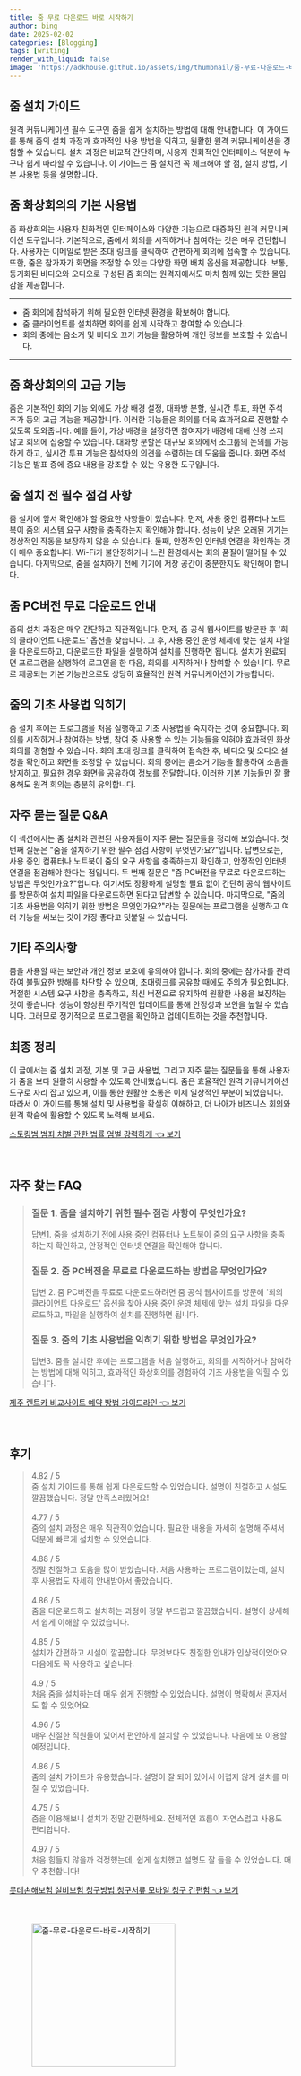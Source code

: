 ```yaml
---
title: 줌 무료 다운로드 바로 시작하기
author: bing
date: 2025-02-02
categories: [Blogging]
tags: [writing]
render_with_liquid: false
image: 'https://adkhouse.github.io/assets/img/thumbnail/줌-무료-다운로드-바로-시작하기.webp'
---
```



<h2 id='줌설치가이드'>줌 설치 가이드</h2>

<p>원격 커뮤니케이션 필수 도구인 줌을 쉽게 설치하는 방법에 대해 안내합니다. 이 가이드를 통해 줌의 설치 과정과 효과적인 사용 방법을 익히고, 원활한 원격 커뮤니케이션을 경험할 수 있습니다. 설치 과정은 비교적 간단하며, 사용자 친화적인 인터페이스 덕분에 누구나 쉽게 따라할 수 있습니다. 이 가이드는 줌 설치전 꼭 체크해야 할 점, 설치 방법, 기본 사용법 등을 설명합니다.</p>

<h2 id='줌화상회의기본사용법'>줌 화상회의의 기본 사용법</h2>

<p>줌 화상회의는 사용자 친화적인 인터페이스와 다양한 기능으로 대중화된 원격 커뮤니케이션 도구입니다. 기본적으로, 줌에서 회의를 시작하거나 참여하는 것은 매우 간단합니다. 사용자는 이메일로 받은 초대 링크를 클릭하여 간편하게 회의에 접속할 수 있습니다. 또한, 줌은 참가자가 화면을 조정할 수 있는 다양한 화면 배치 옵션을 제공합니다. 보통, 동기화된 비디오와 오디오로 구성된 줌 회의는 원격지에서도 마치 함께 있는 듯한 몰입감을 제공합니다.</p>

<hr />

<ul>
    <li>줌 회의에 참석하기 위해 필요한 인터넷 환경을 확보해야 합니다.</li>
    <li>줌 클라이언트를 설치하면 회의를 쉽게 시작하고 참여할 수 있습니다.</li>
    <li>회의 중에는 음소거 및 비디오 끄기 기능을 활용하여 개인 정보를 보호할 수 있습니다.</li>
</ul>

<hr />

<h2 id='줌화상회의고급기능'>줌 화상회의의 고급 기능</h2>

<p>줌은 기본적인 회의 기능 외에도 가상 배경 설정, 대화방 분할, 실시간 투표, 화면 주석 추가 등의 고급 기능을 제공합니다. 이러한 기능들은 회의를 더욱 효과적으로 진행할 수 있도록 도와줍니다. 예를 들어, 가상 배경을 설정하면 참여자가 배경에 대해 신경 쓰지 않고 회의에 집중할 수 있습니다. 대화방 분할은 대규모 회의에서 소그룹의 논의를 가능하게 하고, 실시간 투표 기능은 참석자의 의견을 수렴하는 데 도움을 줍니다. 화면 주석 기능은 발표 중에 중요 내용을 강조할 수 있는 유용한 도구입니다.</p>

<h2 id='줌설치전필수점검사항'>줌 설치 전 필수 점검 사항</h2>

<p>줌 설치에 앞서 확인해야 할 중요한 사항들이 있습니다. 먼저, 사용 중인 컴퓨터나 노트북이 줌의 시스템 요구 사항을 충족하는지 확인해야 합니다. 성능이 낮은 오래된 기기는 정상적인 작동을 보장하지 않을 수 있습니다. 둘째, 안정적인 인터넷 연결을 확인하는 것이 매우 중요합니다. Wi-Fi가 불안정하거나 느린 환경에서는 회의 품질이 떨어질 수 있습니다. 마지막으로, 줌을 설치하기 전에 기기에 저장 공간이 충분한지도 확인해야 합니다.</p>

<h2 id='줌pc버전무료다운로드안내'>줌 PC버전 무료 다운로드 안내</h2>

<p>줌의 설치 과정은 매우 간단하고 직관적입니다. 먼저, 줌 공식 웹사이트를 방문한 후 '회의 클라이언트 다운로드' 옵션을 찾습니다. 그 후, 사용 중인 운영 체제에 맞는 설치 파일을 다운로드하고, 다운로드한 파일을 실행하여 설치를 진행하면 됩니다. 설치가 완료되면 프로그램을 실행하여 로그인을 한 다음, 회의를 시작하거나 참여할 수 있습니다. 무료로 제공되는 기본 기능만으로도 상당히 효율적인 원격 커뮤니케이션이 가능합니다.</p>

<h2 id='줌기초사용법익히기'>줌의 기초 사용법 익히기</h2>

<p>줌 설치 후에는 프로그램을 처음 실행하고 기초 사용법을 숙지하는 것이 중요합니다. 회의를 시작하거나 참여하는 방법, 참여 중 사용할 수 있는 기능들을 익혀야 효과적인 화상회의를 경험할 수 있습니다. 회의 초대 링크를 클릭하여 접속한 후, 비디오 및 오디오 설정을 확인하고 화면을 조정할 수 있습니다. 회의 중에는 음소거 기능을 활용하여 소음을 방지하고, 필요한 경우 화면을 공유하여 정보를 전달합니다. 이러한 기본 기능들만 잘 활용해도 원격 회의는 충분히 유익합니다.</p>

<h2 id='자주묻는질문'>자주 묻는 질문 Q&A</h2>

<p>이 섹션에서는 줌 설치와 관련된 사용자들이 자주 묻는 질문들을 정리해 보았습니다. 첫 번째 질문은 "줌을 설치하기 위한 필수 점검 사항이 무엇인가요?"입니다. 답변으로는, 사용 중인 컴퓨터나 노트북이 줌의 요구 사항을 충족하는지 확인하고, 안정적인 인터넷 연결을 점검해야 한다는 점입니다. 두 번째 질문은 "줌 PC버전을 무료로 다운로드하는 방법은 무엇인가요?"입니다. 여기서도 장황하게 설명할 필요 없이 간단히 공식 웹사이트를 방문하여 설치 파일을 다운로드하면 된다고 답변할 수 있습니다. 마지막으로, "줌의 기초 사용법을 익히기 위한 방법은 무엇인가요?"라는 질문에는 프로그램을 실행하고 여러 기능을 써보는 것이 가장 좋다고 덧붙일 수 있습니다.</p>

<h2 id='기타'>기타 주의사항</h2>

<p>줌을 사용할 때는 보안과 개인 정보 보호에 유의해야 합니다. 회의 중에는 참가자를 관리하여 불필요한 방해를 차단할 수 있으며, 초대링크를 공유할 때에도 주의가 필요합니다. 적절한 시스템 요구 사항을 충족하고, 최신 버전으로 유지하여 원활한 사용을 보장하는 것이 좋습니다. 성능이 향상된 주기적인 업데이트를 통해 안정성과 보안을 높일 수 있습니다. 그러므로 정기적으로 프로그램을 확인하고 업데이트하는 것을 추천합니다.</p>

<h2 id='최종정리'>최종 정리</h2>

<p>이 글에서는 줌 설치 과정, 기본 및 고급 사용법, 그리고 자주 묻는 질문들을 통해 사용자가 줌을 보다 원활히 사용할 수 있도록 안내했습니다. 줌은 효율적인 원격 커뮤니케이션 도구로 자리 잡고 있으며, 이를 통한 원활한 소통은 이제 일상적인 부분이 되었습니다. 따라서 이 가이드를 통해 설치 및 사용법을 확실히 이해하고, 더 나아가 비즈니스 회의와 원격 학습에 활용할 수 있도록 노력해 보세요.</p>


<p><a class="click-button" title="스토킹범 범죄 처벌 관한 법률 엄벌 강력하게" href="https://adkhouse.github.io/posts/%EC%8A%A4%ED%86%A0%ED%82%B9%EB%B2%94-%EB%B2%94%EC%A3%84-%EC%B2%98%EB%B2%8C-%EA%B4%80%ED%95%9C-%EB%B2%95%EB%A5%A0-%EC%97%84%EB%B2%8C-%EA%B0%95%EB%A0%A5%ED%95%98%EA%B2%8C/" rel="dofollow">스토킹범 범죄 처벌 관한 법률 엄벌 강력하게 👈 보기</a></p><br>
<h2 id='자주_찾는_FAQ'>자주 찾는 FAQ</h2>
<div itemscope="" itemtype="https://schema.org/FAQPage"> 
<blockquote> 
<div itemscope="" itemprop="mainEntity" itemtype="https://schema.org/Question"> 
<h3 itemprop="name">질문 1. 줌을 설치하기 위한 필수 점검 사항이 무엇인가요?</h3> 
<div itemscope="" itemprop="acceptedAnswer" itemtype="https://schema.org/Answer"> 
<span itemprop="text"> 
<p>답변1. 줌을 설치하기 전에 사용 중인 컴퓨터나 노트북이 줌의 요구 사항을 충족하는지 확인하고, 안정적인 인터넷 연결을 확인해야 합니다.</p> 
</span> 
</div> 
</div> 

<div itemscope="" itemprop="mainEntity" itemtype="https://schema.org/Question"> 
<h3 itemprop="name">질문 2. 줌 PC버전을 무료로 다운로드하는 방법은 무엇인가요?</h3> 
<div itemscope="" itemprop="acceptedAnswer" itemtype="https://schema.org/Answer"> 
<span itemprop="text"> 
<p>답변 2. 줌 PC버전을 무료로 다운로드하려면 줌 공식 웹사이트를 방문해 '회의 클라이언트 다운로드' 옵션을 찾아 사용 중인 운영 체제에 맞는 설치 파일을 다운로드하고, 파일을 실행하여 설치를 진행하면 됩니다.</p> 
</span> 
</div> 
</div> 

<div itemscope="" itemprop="mainEntity" itemtype="https://schema.org/Question"> 
<h3 itemprop="name">질문 3. 줌의 기초 사용법을 익히기 위한 방법은 무엇인가요?</h3> 
<div itemscope="" itemprop="acceptedAnswer" itemtype="https://schema.org/Answer"> 
<span itemprop="text"> 
<p>답변3. 줌을 설치한 후에는 프로그램을 처음 실행하고, 회의를 시작하거나 참여하는 방법에 대해 익히고, 효과적인 화상회의를 경험하여 기초 사용법을 익힐 수 있습니다.</p> 
</span> 
</div> 
</div> 
</blockquote> 
</div>
<p><a class="click-button" title="제주 렌트카 비교사이트 예약 방법 가이드라인" href="https://adkhouse.github.io/posts/%EC%A0%9C%EC%A3%BC-%EB%A0%8C%ED%8A%B8%EC%B9%B4-%EB%B9%84%EA%B5%90%EC%82%AC%EC%9D%B4%ED%8A%B8-%EC%98%88%EC%95%BD-%EB%B0%A9%EB%B2%95-%EA%B0%80%EC%9D%B4%EB%93%9C%EB%9D%BC%EC%9D%B8/" rel="dofollow">제주 렌트카 비교사이트 예약 방법 가이드라인 👈 보기</a></p><br>
<h2 id='후기'>후기</h2>
<div itemscope itemtype="https://schema.org/Product">
  <blockquote>
  <div itemprop="review" itemscope itemtype="https://schema.org/Review">
      <div itemprop="reviewRating" itemscope itemtype="https://schema.org/Rating"> <span itemprop="ratingValue">4.82</span> / <span itemprop="bestRating">5</span> </div>
      <span itemprop="reviewBody">줌 설치 가이드를 통해 쉽게 다운로드할 수 있었습니다. 설명이 친절하고 시설도 깔끔했습니다. 정말 만족스러웠어요!</span>
  </div>
  <br>
  <div itemprop="review" itemscope itemtype="https://schema.org/Review">
      <div itemprop="reviewRating" itemscope itemtype="https://schema.org/Rating"> <span itemprop="ratingValue">4.77</span> / <span itemprop="bestRating">5</span> </div>
      <span itemprop="reviewBody">줌의 설치 과정은 매우 직관적이었습니다. 필요한 내용을 자세히 설명해 주셔서 덕분에 빠르게 설치할 수 있었습니다.</span>
  </div>
  <br>
  <div itemprop="review" itemscope itemtype="https://schema.org/Review">
      <div itemprop="reviewRating" itemscope itemtype="https://schema.org/Rating"> <span itemprop="ratingValue">4.88</span> / <span itemprop="bestRating">5</span> </div>
      <span itemprop="reviewBody">정말 친절하고 도움을 많이 받았습니다. 처음 사용하는 프로그램이었는데, 설치 후 사용법도 자세히 안내받아서 좋았습니다.</span>
  </div>
  <br>
  <div itemprop="review" itemscope itemtype="https://schema.org/Review">
      <div itemprop="reviewRating" itemscope itemtype="https://schema.org/Rating"> <span itemprop="ratingValue">4.86</span> / <span itemprop="bestRating">5</span> </div>
      <span itemprop="reviewBody">줌을 다운로드하고 설치하는 과정이 정말 부드럽고 깔끔했습니다. 설명이 상세해서 쉽게 이해할 수 있었습니다.</span>
  </div>
  <br>
  <div itemprop="review" itemscope itemtype="https://schema.org/Review">
      <div itemprop="reviewRating" itemscope itemtype="https://schema.org/Rating"> <span itemprop="ratingValue">4.85</span> / <span itemprop="bestRating">5</span> </div>
      <span itemprop="reviewBody">설치가 간편하고 시설이 깔끔합니다. 무엇보다도 친절한 안내가 인상적이었어요. 다음에도 꼭 사용하고 싶습니다.</span>
  </div>
  <br>
  <div itemprop="review" itemscope itemtype="https://schema.org/Review">
      <div itemprop="reviewRating" itemscope itemtype="https://schema.org/Rating"> <span itemprop="ratingValue">4.9</span> / <span itemprop="bestRating">5</span> </div>
      <span itemprop="reviewBody">처음 줌을 설치하는데 매우 쉽게 진행할 수 있었습니다. 설명이 명확해서 혼자서도 할 수 있었어요.</span>
  </div>
  <br>
  <div itemprop="review" itemscope itemtype="https://schema.org/Review">
      <div itemprop="reviewRating" itemscope itemtype="https://schema.org/Rating"> <span itemprop="ratingValue">4.96</span> / <span itemprop="bestRating">5</span> </div>
      <span itemprop="reviewBody">매우 친절한 직원들이 있어서 편안하게 설치할 수 있었습니다. 다음에 또 이용할 예정입니다.</span>
  </div>
  <br>
  <div itemprop="review" itemscope itemtype="https://schema.org/Review">
      <div itemprop="reviewRating" itemscope itemtype="https://schema.org/Rating"> <span itemprop="ratingValue">4.86</span> / <span itemprop="bestRating">5</span> </div>
      <span itemprop="reviewBody">줌의 설치 가이드가 유용했습니다. 설명이 잘 되어 있어서 어렵지 않게 설치를 마칠 수 있었습니다.</span>
  </div>
  <br>
  <div itemprop="review" itemscope itemtype="https://schema.org/Review">
      <div itemprop="reviewRating" itemscope itemtype="https://schema.org/Rating"> <span itemprop="ratingValue">4.75</span> / <span itemprop="bestRating">5</span> </div>
      <span itemprop="reviewBody">줌을 이용해보니 설치가 정말 간편하네요. 전체적인 흐름이 자연스럽고 사용도 편리합니다.</span>
  </div>
  <br>
  <div itemprop="review" itemscope itemtype="https://schema.org/Review">
      <div itemprop="reviewRating" itemscope itemtype="https://schema.org/Rating"> <span itemprop="ratingValue">4.97</span> / <span itemprop="bestRating">5</span> </div>
      <span itemprop="reviewBody">처음 힘들지 않을까 걱정했는데, 쉽게 설치했고 설명도 잘 들을 수 있었습니다. 매우 추천합니다!</span>
  </div>
  </blockquote>
</div>
<p><a class="click-button" title="롯데손해보험 실비보험 청구방법 청구서류 모바일 청구 간편함" href="https://adkhouse.github.io/posts/%EB%A1%AF%EB%8D%B0%EC%86%90%ED%95%B4%EB%B3%B4%ED%97%98-%EC%8B%A4%EB%B9%84%EB%B3%B4%ED%97%98-%EC%B2%AD%EA%B5%AC%EB%B0%A9%EB%B2%95-%EC%B2%AD%EA%B5%AC%EC%84%9C%EB%A5%98-%EB%AA%A8%EB%B0%94%EC%9D%BC-%EC%B2%AD%EA%B5%AC-%EA%B0%84%ED%8E%B8%ED%95%A8/" rel="dofollow">롯데손해보험 실비보험 청구방법 청구서류 모바일 청구 간편함 👈 보기</a></p><br>
<figure class="image"><img src="https://adkhouse.github.io/assets/img/thumbnail/줌-무료-다운로드-바로-시작하기.webp" alt="줌-무료-다운로드-바로-시작하기" width="256" height="256"></figure>